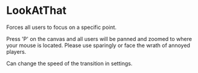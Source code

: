 # LookAtThat
Forces all users to focus on a specific point.

Press 'P' on the canvas and all users will be panned and zoomed to where your mouse is located. Please use sparingly or face the wrath of annoyed players.

Can change the speed of the transition in settings.
